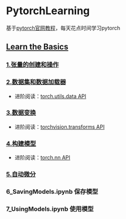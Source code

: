 
# PytorchLearning
基于[pytorch官网教程](https://docs.pytorch.org/tutorials/)，每天花点时间学习pytorch
## [Learn the Basics](https://docs.pytorch.org/tutorials/beginner/basics/intro.html)
### [1.张量的创建和操作](./Learn%20the%20Basics/1_Tensors.ipynb)
### [2.数据集和数据加载器](./Learn%20the%20Basics/2_Dataset&DataLoaders.ipynb)
- 进阶阅读：[torch.utils.data API](https://docs.pytorch.org/docs/stable/data.html)
### [3.数据变换](./Learn%20the%20Basics/3_Transforms.ipynb)
- 进阶阅读：[torchvision.transforms API](https://docs.pytorch.org/vision/stable/transforms.html)
### [4.构建模型](./Learn%20the%20Basics/1_Tensors.ipynb)    
- 进阶阅读：[torch.nn API](https://pytorch.org/docs/stable/nn.html)
### [5.自动微分](./Learn%20the%20Basics/5_AutomaticDifferentiation.ipynb)   
### 6_SavingModels.ipynb 保存模型
### 7_UsingModels.ipynb 使用模型
